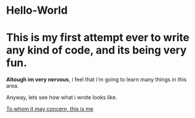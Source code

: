 # Hello-World

 # This is my first attempt ever to write any kind of code, and its being very fun.

**Altough im very nervous**, i feel that i'm going to learn many things in this area.

Anyway, lets see how what i wrote looks like.

[To whom it may concern, this is me](https://www.instagram.com/felidcz/)
